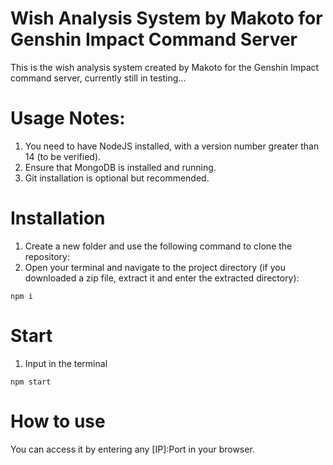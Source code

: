 # Wish Analysis System by Makoto for Genshin Impact Command Server
This is the wish analysis system created by Makoto for the Genshin Impact command server, currently still in testing...

# Usage Notes:
1. You need to have NodeJS installed, with a version number greater than 14 (to be verified).
2. Ensure that MongoDB is installed and running.
3. Git installation is optional but recommended.

# Installation
1. Create a new folder and use the following command to clone the repository:
2. Open your terminal and navigate to the project directory (if you downloaded a zip file, extract it and enter the extracted directory):
```
npm i
```

# Start
1. Input in the terminal
```
npm start
```

# How to use
You can access it by entering any [IP]:Port in your browser.
